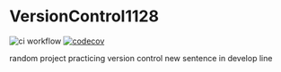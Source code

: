 # VersionControl1128

![ci workflow](https://github.com/Snowanda/VersionControl1128/actions/workflows/ci.yml/badge.svg)
[![codecov](https://codecov.io/gh/Snowanda/VersionControl1128/branch/master/graph/badge.svg?token=5HYFURCNL6)](https://codecov.io/gh/Snowanda/VersionControl1128)

random project practicing version control
new sentence in develop line
